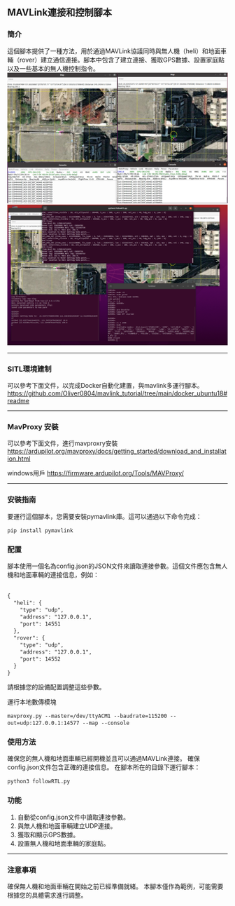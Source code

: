 ## MAVLink連接和控制腳本
### 簡介
這個腳本提供了一種方法，用於通過MAVLink協議同時與無人機（heli）和地面車輛（rover）建立通信連接。腳本中包含了建立連接、獲取GPS數據、設置家庭點以及一些基本的無人機控制指令。
![./pic/demo1.png](./pic/demo1.png)
![./pic/demo2.png](./pic/demo2.png)

****
### SITL環境建制
可以參考下面文件，以完成Docker自動化建置，與mavlink多運行腳本。
<https://github.com/Oliver0804/mavlink_tutorial/tree/main/docker_ubuntu18#readme>


****
### MavProxy 安裝
可以參考下面文件，進行mavproxry安裝
<https://ardupilot.org/mavproxy/docs/getting_started/download_and_installation.html>

windows用戶
<https://firmware.ardupilot.org/Tools/MAVProxy/>


****
### 安裝指南

要運行這個腳本，您需要安裝pymavlink庫。這可以通過以下命令完成：
```
pip install pymavlink
```

### 配置

腳本使用一個名為config.json的JSON文件來讀取連接參數。這個文件應包含無人機和地面車輛的連接信息，例如：

```

{
  "heli": {
    "type": "udp",
    "address": "127.0.0.1",
    "port": 14551
  },
  "rover": {
    "type": "udp",
    "address": "127.0.0.1",
    "port": 14552
  }
}
```
請根據您的設備配置調整這些參數。

運行本地數傳模塊
```
mavproxy.py --master=/dev/ttyACM1 --baudrate=115200 --out=udp:127.0.0.1:14577 --map --console
```

### 使用方法

確保您的無人機和地面車輛已經開機並且可以通過MAVLink連接。
確保config.json文件包含正確的連接信息。
在腳本所在的目錄下運行腳本：
```
python3 followRTL.py
```

### 功能

1. 自動從config.json文件中讀取連接參數。
2. 與無人機和地面車輛建立UDP連接。
3. 獲取和顯示GPS數據。
4. 設置無人機和地面車輛的家庭點。

****

### 注意事項

確保無人機和地面車輛在開始之前已經準備就緒。
本腳本僅作為範例，可能需要根據您的具體需求進行調整。
